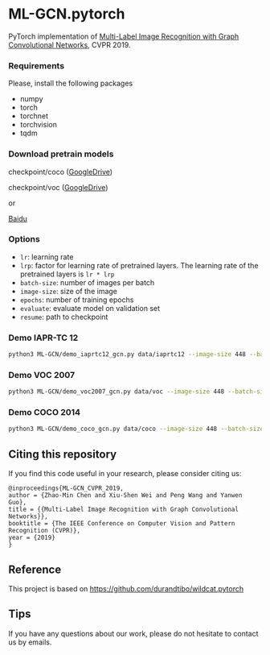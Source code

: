 # ML-GCN.pytorch
PyTorch implementation of [Multi-Label Image Recognition with Graph Convolutional Networks](https://arxiv.org/abs/1904.03582), CVPR 2019.



### Requirements
Please, install the following packages
- numpy
- torch
- torchnet
- torchvision
- tqdm

### Download pretrain models
checkpoint/coco ([GoogleDrive](https://drive.google.com/open?id=1ivLi1Rc-dCUmN1ProcMk76zxF1DSvlIk))

checkpoint/voc ([GoogleDrive](https://drive.google.com/open?id=1lhbmW5g-Mo9KgI07nmc1kwSbEnb6t-YA))

or

[Baidu](https://pan.baidu.com/s/17j3lTjMRmXvWHT86zhaaVA)

### Options
- `lr`: learning rate
- `lrp`: factor for learning rate of pretrained layers. The learning rate of the pretrained layers is `lr * lrp`
- `batch-size`: number of images per batch
- `image-size`: size of the image
- `epochs`: number of training epochs
- `evaluate`: evaluate model on validation set
- `resume`: path to checkpoint

### Demo IAPR-TC 12
```sh
python3 ML-GCN/demo_iaprtc12_gcn.py data/iaprtc12 --image-size 448 --batch-size 32 --resume checkpoint/iaprtc/checkpoint.pth.tar
```

### Demo VOC 2007
```sh
python3 ML-GCN/demo_voc2007_gcn.py data/voc --image-size 448 --batch-size 32 --resume checkpoint/voc2007/checkpoint.pth.tar
```

### Demo COCO 2014
```sh
python3 ML-GCN/demo_coco_gcn.py data/coco --image-size 448 --batch-size 32 --resume checkpoint/coco/coco_checkpoint.pth.tar
```

## Citing this repository
If you find this code useful in your research, please consider citing us:

```
@inproceedings{ML-GCN_CVPR_2019,
author = {Zhao-Min Chen and Xiu-Shen Wei and Peng Wang and Yanwen Guo},
title = {{Multi-Label Image Recognition with Graph Convolutional Networks}},
booktitle = {The IEEE Conference on Computer Vision and Pattern Recognition (CVPR)},
year = {2019}
}
```
## Reference
This project is based on https://github.com/durandtibo/wildcat.pytorch

## Tips
If you have any questions about our work, please do not hesitate to contact us by emails.
